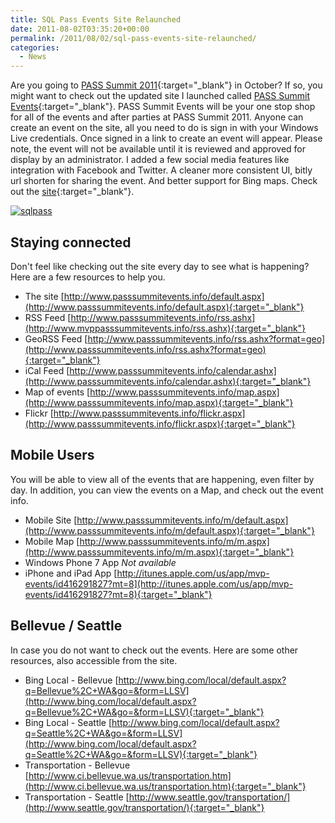 ```yaml
---
title: SQL Pass Events Site Relaunched
date: 2011-08-02T03:35:20+00:00
permalink: /2011/08/02/sql-pass-events-site-relaunched/
categories:
  - News
---
```

Are you going to [PASS Summit 2011](http://www.sqlpass.org/summit/2011/){:target="_blank"} in October? If so, you might want to check out the updated site I launched called [PASS Summit Events](http://passsummitevents.info){:target="_blank"}. PASS Summit Events will be your one stop shop for all of the events and after parties at PASS Summit 2011. Anyone can create an event on the site, all you need to do is sign in with your Windows Live credentials. Once signed in a link to create an event will appear. Please note, the event will not be available until it is reviewed and approved for display by an administrator. I added a few social media features like integration with Facebook and Twitter. A cleaner more consistent UI, bitly url shorten for sharing the event. And better support for Bing maps. Check out the [site](http://passsummitevents.info){:target="_blank"}.

[![sqlpass](/assets/images/posts/sqlpass_thumb.png "sqlpass")](/assets/images/posts/sqlpass.png)

## Staying connected

Don't feel like checking out the site every day to see what is happening? Here are a few resources to help you.

* The site [http://www.passsummitevents.info/default.aspx](http://www.passsummitevents.info/default.aspx){:target="_blank"}
* RSS Feed [http://www.passsummitevents.info/rss.ashx](http://www.mvppasssummitevents.info/rss.ashx){:target="_blank"}
* GeoRSS Feed [http://www.passsummitevents.info/rss.ashx?format=geo](http://www.passsummitevents.info/rss.ashx?format=geo){:target="_blank"}
* iCal Feed [http://www.passsummitevents.info/calendar.ashx](http://www.passsummitevents.info/calendar.ashx){:target="_blank"}
* Map of events [http://www.passsummitevents.info/map.aspx](http://www.passsummitevents.info/map.aspx){:target="_blank"}
* Flickr [http://www.passsummitevents.info/flickr.aspx](http://www.passsummitevents.info/flickr.aspx){:target="_blank"}

## Mobile Users

You will be able to view all of the events that are happening, even filter by day. In addition, you can view the events on a Map, and check out the event info.

* Mobile Site [http://www.passsummitevents.info/m/default.aspx](http://www.passsummitevents.info/m/default.aspx){:target="_blank"}
* Mobile Map [http://www.passsummitevents.info/m/m.aspx](http://www.passsummitevents.info/m/m.aspx){:target="_blank"}
* Windows Phone 7 App _Not available_
* iPhone and iPad App [http://itunes.apple.com/us/app/mvp-events/id416291827?mt=8](http://itunes.apple.com/us/app/mvp-events/id416291827?mt=8){:target="_blank"}

## Bellevue / Seattle

In case you do not want to check out the events. Here are some other resources, also accessible from the site.

* Bing Local - Bellevue [http://www.bing.com/local/default.aspx?q=Bellevue%2C+WA&go=&form=LLSV](http://www.bing.com/local/default.aspx?q=Bellevue%2C+WA&go=&form=LLSV){:target="_blank"}
* Bing Local - Seattle [http://www.bing.com/local/default.aspx?q=Seattle%2C+WA&go=&form=LLSV](http://www.bing.com/local/default.aspx?q=Seattle%2C+WA&go=&form=LLSV){:target="_blank"}
* Transportation - Bellevue [http://www.ci.bellevue.wa.us/transportation.htm](http://www.ci.bellevue.wa.us/transportation.htm){:target="_blank"}
* Transportation - Seattle [http://www.seattle.gov/transportation/](http://www.seattle.gov/transportation/){:target="_blank"}

